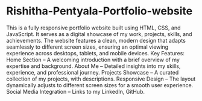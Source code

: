 # Rishitha-Pentyala-Portfolio-website
This is a fully responsive portfolio website built using HTML, CSS, and JavaScript. It serves as a digital showcase of my work, projects, skills, and achievements. The website features a clean, modern design that adapts seamlessly to different screen sizes, ensuring an optimal viewing experience across desktops, tablets, and mobile devices.
Key Features:
Home Section – A welcoming introduction with a brief overview of my expertise and background.
About Me – Detailed insights into my skills, experience, and professional journey.
Projects Showcase – A curated collection of my projects, with descriptions.
Responsive Design – The layout dynamically adjusts to different screen sizes for a smooth user experience.
Social Media Integration – Links to my LinkedIn, GitHub.
